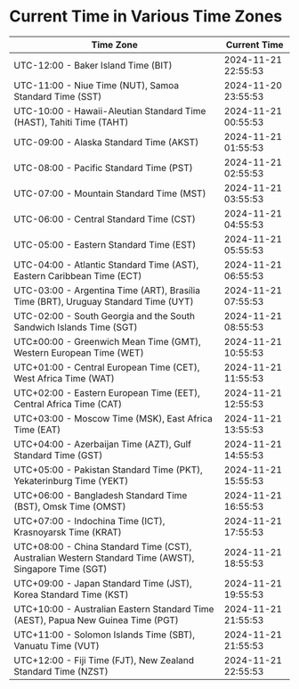 # Current Time in Various Time Zones

| Time Zone | Current Time |
|-----------|--------------|
| UTC-12:00 - Baker Island Time (BIT) | 2024-11-21 22:55:53 |
| UTC-11:00 - Niue Time (NUT), Samoa Standard Time (SST) | 2024-11-20 23:55:53 |
| UTC-10:00 - Hawaii-Aleutian Standard Time (HAST), Tahiti Time (TAHT) | 2024-11-21 00:55:53 |
| UTC-09:00 - Alaska Standard Time (AKST) | 2024-11-21 01:55:53 |
| UTC-08:00 - Pacific Standard Time (PST) | 2024-11-21 02:55:53 |
| UTC-07:00 - Mountain Standard Time (MST) | 2024-11-21 03:55:53 |
| UTC-06:00 - Central Standard Time (CST) | 2024-11-21 04:55:53 |
| UTC-05:00 - Eastern Standard Time (EST) | 2024-11-21 05:55:53 |
| UTC-04:00 - Atlantic Standard Time (AST), Eastern Caribbean Time (ECT) | 2024-11-21 06:55:53 |
| UTC-03:00 - Argentina Time (ART), Brasília Time (BRT), Uruguay Standard Time (UYT) | 2024-11-21 07:55:53 |
| UTC-02:00 - South Georgia and the South Sandwich Islands Time (SGT) | 2024-11-21 08:55:53 |
| UTC±00:00 - Greenwich Mean Time (GMT), Western European Time (WET) | 2024-11-21 10:55:53 |
| UTC+01:00 - Central European Time (CET), West Africa Time (WAT) | 2024-11-21 11:55:53 |
| UTC+02:00 - Eastern European Time (EET), Central Africa Time (CAT) | 2024-11-21 12:55:53 |
| UTC+03:00 - Moscow Time (MSK), East Africa Time (EAT) | 2024-11-21 13:55:53 |
| UTC+04:00 - Azerbaijan Time (AZT), Gulf Standard Time (GST) | 2024-11-21 14:55:53 |
| UTC+05:00 - Pakistan Standard Time (PKT), Yekaterinburg Time (YEKT) | 2024-11-21 15:55:53 |
| UTC+06:00 - Bangladesh Standard Time (BST), Omsk Time (OMST) | 2024-11-21 16:55:53 |
| UTC+07:00 - Indochina Time (ICT), Krasnoyarsk Time (KRAT) | 2024-11-21 17:55:53 |
| UTC+08:00 - China Standard Time (CST), Australian Western Standard Time (AWST), Singapore Time (SGT) | 2024-11-21 18:55:53 |
| UTC+09:00 - Japan Standard Time (JST), Korea Standard Time (KST) | 2024-11-21 19:55:53 |
| UTC+10:00 - Australian Eastern Standard Time (AEST), Papua New Guinea Time (PGT) | 2024-11-21 21:55:53 |
| UTC+11:00 - Solomon Islands Time (SBT), Vanuatu Time (VUT) | 2024-11-21 21:55:53 |
| UTC+12:00 - Fiji Time (FJT), New Zealand Standard Time (NZST) | 2024-11-21 22:55:53 |
